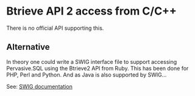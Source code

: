 # Btrieve API 2 access from C/C++
There is no official API supporting this.

## Alternative
In theory one could write a SWIG interface file to support accessing Pervasive.SQL using the Btrieve2 API from Ruby.
This has been done for PHP, Perl and Python. And as Java is also supported by SWIG...

See: [SWIG documentation](http://swig.org/doc.html)

